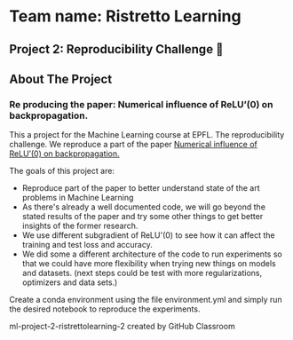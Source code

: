 # Team name: Ristretto Learning

## Project 2: Reproducibility Challenge 🚀️

<!-- ABOUT THE PROJECT -->

## About The Project

### Re producing the paper: Numerical influence of ReLU’(0) on backpropagation.

This a project for the Machine Learning course at EPFL. The reproducibility challenge.
We reproduce a part of the paper [Numerical influence of ReLU’(0) on backpropagation.](https://https://github.com/deel-ai/relu-prime)

The goals of this project are:

* Reproduce part of the paper to better understand state of the art problems in Machine Learning
* As there's already a well documented code, we will go beyond the stated results of the paper and try some other things to get better insights of the former research.
* We use different subgradient of ReLU'(0) to see how it can affect the training and test loss and accuracy.
* We did some a different architecture of the code to run experiments so that we could have more flexibility when trying new things on models and datasets. (next steps could be test with more regularizations, optimizers and data sets.)

Create a conda environment using the file environment.yml and simply run the desired notebook to reproduce the experiments.

ml-project-2-ristrettolearning-2 created by GitHub Classroom
